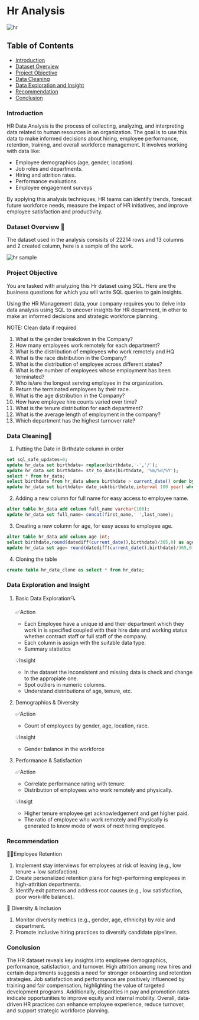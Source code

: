 # Hr Analysis

![hr](https://github.com/user-attachments/assets/5b7f30e3-9fae-4b8f-bbd7-c7b11ef2f12e)

## Table of Contents
- [Introduction](#Introduction)
- [Dataset Overview](#Dataset-Overview)
- [Project Objective](#Project-Objective)
- [Data Cleaning](#Data-Cleaning)
- [Data Exploration and Insight](#Data-Exploration-and-Insight)
- [Recommendation](#Recommendation)
- [Conclusion](#Conclusion)

### Introduction
HR Data Analysis is the process of collecting, analyzing, and interpreting data related to human resources in an organization. The goal is to use this data to make informed decisions about hiring, employee performance, retention, training, and overall workforce management.
It involves working with data like:
- Employee demographics (age, gender, location).
- Job roles and departments.
- Hiring and attrition rates.
- Performance evaluations.
- Employee engagement surveys
  
By applying this analysis techniques, HR teams can identify trends, forecast future workforce needs, measure the impact of HR initiatives, and improve employee satisfaction and productivity.

### Dataset Overview 🧮
The dataset used in the analysis consisits of 22214 rows and 13 columns and 2 created column, here is a sample of the work.

![hr sample](https://github.com/user-attachments/assets/7459e341-76e1-40f9-88ee-f15cb56a65a5)

### Project Objective
You are tasked with analyzing this Hr dataset using SQL. Here are the business questions for which you will write SQL queries to gain insights.

Using the HR Management data, your company requires you to delve into data analysis using SQL to 
uncover insights for HR department, in other to make an 
informed decisions and strategic workforce planning. 

NOTE: Clean data if required 
1. What is the gender breakdown in the Company? 
2. How many employees work remotely for each department? 
3. What is the distribution of employees who work remotely and HQ 
4. What is the race distribution in the Company? 
5. What is the distribution of employee across different states? 
6. What is the number of employees whose employment has been terminated?
7. Who is/are the longest serving employee in the organization. 
8. Return the terminated employees by their race.
9. What is the age distribution in the Company? 
10. How have employee hire counts varied over time? 
11. What is the tenure distribution for each department? 
12. What is the average length of employment in the company? 
13. Which department has the highest turnover rate? 

### Data Cleaning🧹
1. Putting the Date in Birthdate column in order
```sql
set sql_safe_updates=0;
update hr_data set birthdate= replace(birthdate,'-','/');
update hr_data set birthdate= str_to_date(birthdate, '%m/%d/%Y');
select * from hr_data;
select birthdate from hr_data where birthdate > current_date() order by birthdate desc;
update hr_data set birthdate= date_sub(birthdate,interval 100 year) where birthdate between '2065-11-01' and '2069-12-12';
```

2. Adding a new column for full name for easy access to employee name.
```sql
alter table hr_data add column full_name varchar(100);
update hr_data set full_name= concat(first_name,' ',last_name);
```

3. Creating a new column for age, for easy acess to employee age.
```sql
alter table hr_data add column age int;
select birthdate,round(datediff(current_date(),birthdate)/365,0) as age from hr_data;
update hr_data set age= round(datediff(current_date(),birthdate)/365,0);
```

4. Cloning the table
```sql
create table hr_data_clone as select * from hr_data;
```

### Data Exploration and Insight
1. Basic Data Exploration🔍

   ✅Action
   - Each Employee have a unique id and their department which they work in is specified coupled with their hire date and working status whether contract staff or full staff of the company.
   - Each column is assign with the suitable data type.
   - Summary statistics

   💡Insight
   - In the dataset the inconsistent and missing data is check and change to the appropiate one.
   - Spot outliers in numeric columns.
   - Understand distributions of age, tenure, etc.

3. Demographics & Diversity

   ✅Action
   - Count of employees by gender, age, location, race.

   💡Insight
   - Gender balance in the workforce

4. Performance & Satisfaction

   ✅Action
   - Correlate performance rating with tenure.
   - Distribution of employees who work remotely and physically.

   💡Insigt
   - Higher tenure employee get acknowledgement and get higher paid.
   - The ratio of employee who work remotely and Physically is generated to know mode of work of next hiring employee.

### Recommendation
🧍‍♀Employee Retention
 1. Implement stay interviews for employees at risk of leaving (e.g., low tenure + low satisfaction).
 2. Create personalized retention plans for high-performing employees in high-attrition departments.
 3. Identify exit patterns and address root causes (e.g., low satisfaction, poor work-life balance).

  🏢 Diversity & Inclusion
  1. Monitor diversity metrics (e.g., gender, age, ethnicity) by role and department.
  2. Promote inclusive hiring practices to diversify candidate pipelines.
   
### Conclusion
The HR dataset reveals key insights into employee demographics, performance, satisfaction, and turnover. High attrition among new hires and certain departments suggests a need for stronger onboarding and retention strategies. Job satisfaction and performance are positively influenced by training and fair compensation, highlighting the value of targeted development programs. Additionally, disparities in pay and promotion rates indicate opportunities to improve equity and internal mobility. Overall, data-driven HR practices can enhance employee experience, reduce turnover, and support strategic workforce planning.
